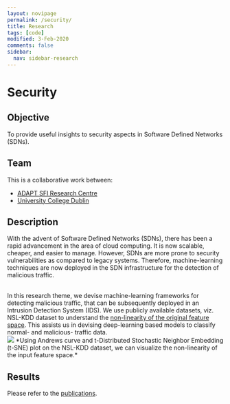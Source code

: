 ```yaml
---
layout: novipage
permalink: /security/
title: Research
tags: [code]
modified: 3-Feb-2020
comments: false
sidebar:
  nav: sidebar-research
---
```


# Security

## Objective 
To provide useful insights to security aspects in Software Defined Networks (SDNs). 

## Team
This is a collaborative work between:
- [ADAPT SFI Research Centre](https://www.adaptcentre.ie/)
- [University College Dublin](https://www.cs.ucd.ie/)

## Description 
With the advent of Software Defined Networks (SDNs), there has been a rapid advancement in the area of cloud computing. It is now scalable, cheaper, and easier to manage. However, SDNs are more prone to security vulnerabilities as compared to legacy systems. Therefore, machine-learning techniques are now deployed in the SDN infrastructure for the detection of malicious traffic. 

<br />
In this research theme, we devise machine-learning frameworks for detecting malicious traffic, that can be subsequently deployed in an Intrusion Detection System (IDS). We use publicly available datasets, viz. NSL-KDD dataset to understand the <a href="https://arxiv.org/pdf/1910.00817.pdf">non-linearity of the original feature space</a>. This assists us in devising deep-learning based models to classify normal- and malicious- traffic data.

<br />
<img src="{{ site.baseurl }}/images/non-linear-sdn.png">   
*Using Andrews curve and t-Distributed Stochastic Neighbor Embedding (t-SNE) plot on the NSL-KDD dataset, we can visualize the non-linearity of the input feature space.*  

## Results   

Please refer to the [publications](https://soumyabrata.github.io/publications/).  
